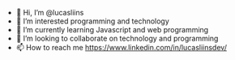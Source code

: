 - 👋 Hi, I’m @lucasliins
- 👀 I’m interested programming and technology 
- 🌱 I’m currently learning Javascript and web programming
- 💞️ I’m looking to collaborate on technology and programming
- 📫 How to reach me https://www.linkedin.com/in/lucasliinsdev/

<!---
lucasliins/lucasliins is a ✨ special ✨ repository because its `README.md` (this file) appears on your GitHub profile.
You can click the Preview link to take a look at your changes.
--->
